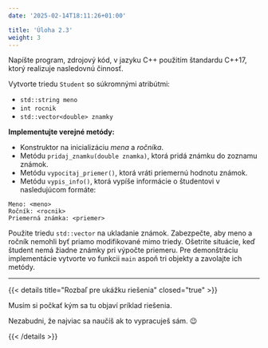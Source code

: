 ```yaml
---
date: '2025-02-14T18:11:26+01:00'

title: 'Úloha 2.3'
weight: 3
---
```


Napíšte program, zdrojový kód, v jazyku C++ použitím štandardu C++17, ktorý realizuje nasledovnú činnosť.

Vytvorte triedu `Student` so súkromnými atribútmi:

- `std::string meno`
- `int rocnik`
- `std::vector<double> znamky`

**Implementujte verejné metódy:**

- Konstruktor na inicializáciu _mena_ a _ročníka_.
- Metódu `pridaj_znamku(double znamka)`, ktorá pridá známku do zoznamu známok.
- Metódu `vypocitaj_priemer()`, ktorá vráti priemernú hodnotu známok.
- Metódu `vypis_info()`, ktorá vypíše informácie o študentovi v nasledujúcom formáte:

```text
Meno: <meno>
Ročník: <rocnik>
Priemerná známka: <priemer>
```

Použite triedu `std::vector` na ukladanie známok. Zabezpečte, aby meno a ročník nemohli byť priamo modifikované mimo
triedy. Ošetrite situácie, keď študent nemá žiadne známky pri výpočte priemeru. Pre demonštráciu implementácie vytvorte
vo funkcii `main` aspoň tri objekty a zavolajte ich metódy.

---

{{< details title="Rozbaľ pre ukážku riešenia" closed="true" >}}

Musím si počkať kým sa tu objaví príklad riešenia.

Nezabudni, že najviac sa naučíš ak to vypracuješ sám. 😉

{{< /details >}}
